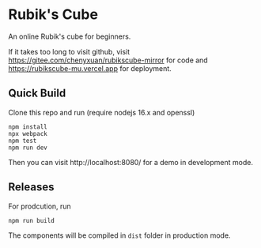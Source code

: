 # Rubik's Cube

An online Rubik's cube for beginners.

If it takes too long to visit github, visit https://gitee.com/chenyxuan/rubikscube-mirror for code and https://rubikscube-mu.vercel.app for deployment.

## Quick Build

Clone this repo and run (require nodejs 16.x and openssl)

```
npm install
npx webpack
npm test
npm run dev
```

Then you can visit http://localhost:8080/ for a demo in development mode.

## Releases

For prodcution, run

```
npm run build
```

The components will be compiled in `dist` folder in production mode.
